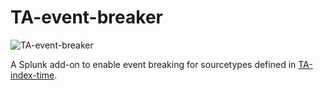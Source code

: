 # TA-event-breaker

![TA-event-breaker](https://github.com/triddell/TA-event-breaker/actions/workflows/workflow.yml/badge.svg)

A Splunk add-on to enable event breaking for sourcetypes defined in [TA-index-time](https://github.com/triddell/TA-index-time).
